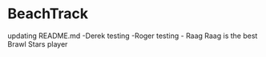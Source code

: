 # BeachTrack
updating README.md -Derek
testing -Roger
testing - Raag
Raag is the best Brawl Stars player 
